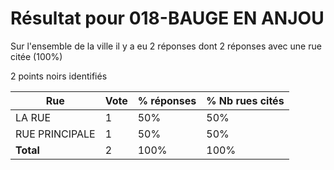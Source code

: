 # Résultat pour 018-BAUGE EN ANJOU

Sur l'ensemble de la ville il y a eu 2 réponses dont 2 réponses avec une rue citée (100%)

2 points noirs identifiés

| Rue | Vote | % réponses | % Nb rues cités|
|-----|------|------------|----------------|
| LA RUE | 1 | 50% | 50%|
| RUE PRINCIPALE | 1 | 50% | 50%|
| **Total** | 2 | 100% | 100%|
